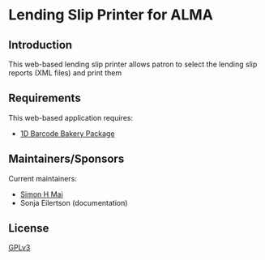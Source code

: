 # Lending Slip Printer for ALMA

## Introduction

This web-based lending slip printer allows patron to select the lending slip reports (XML files) and print them

## Requirements

This web-based application requires:

* [1D Barcode Bakery Package](https://www.barcodebakery.com/en/1d/php)

## Maintainers/Sponsors

Current maintainers:

* [Simon H Mai](https://github.com/simonhm)
* Sonja Eilertson (documentation)

## License

[GPLv3](http://www.gnu.org/licenses/gpl-3.0.txt)
